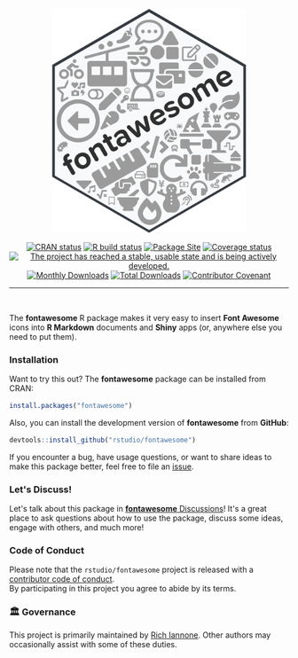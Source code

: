 <div align="center">

<a href="https://gt.rstudio.com/"><img src="man/figures/logo.svg" width="350px"/></a>

<!-- badges: start -->
<a href="https://cran.r-project.org/package=fontawesome"><img src="https://www.r-pkg.org/badges/version/fontawesome" alt="CRAN status" /></a>
<a href="https://github.com/rstudio/fontawesome/actions"><img src="https://github.com/rstudio/fontawesome/workflows/R-CMD-check/badge.svg" alt="R build status" /></a>
<a href="https://github.com/rstudio/fontawesome/actions"><img src="https://github.com/rstudio/fontawesome/workflows/pkgdown/badge.svg" alt="Package Site" /></a>
<a href="https://app.codecov.io/gh/rstudio/fontawesome?branch=main"><img src="https://codecov.io/gh/rstudio/fontawesome/branch/main/graph/badge.svg" alt="Coverage status" /></a>
<a href="https://www.repostatus.org/#active"><img src="https://www.repostatus.org/badges/latest/active.svg" alt="The project has reached a stable, usable state and is being actively developed." /></a>
<a href="https://CRAN.R-project.org/package=fontawesome"><img src="https://cranlogs.r-pkg.org/badges/fontawesome" alt="Monthly Downloads"></a>
<a href="https://CRAN.R-project.org/package=fontawesome"><img src="https://cranlogs.r-pkg.org/badges/grand-total/fontawesome" alt="Total Downloads"></a>
<a href="https://www.contributor-covenant.org/version/2/1/code_of_conduct.html"><img src="https://img.shields.io/badge/Contributor%20Covenant-v2.1%20adopted-ff69b4.svg" alt="Contributor Covenant" /></a>
<!-- badges: end -->
<hr style="color:transparent" />
<br />
</div>

The **fontawesome** R package makes it very easy to insert **Font Awesome** icons into **R Markdown** documents and **Shiny** apps (or, anywhere else you need to put them).

### Installation

Want to try this out? The **fontawesome** package can be installed from CRAN:

``` r
install.packages("fontawesome")
```

Also, you can install the development version of **fontawesome** from **GitHub**:

``` r
devtools::install_github("rstudio/fontawesome")
```

If you encounter a bug, have usage questions, or want to share ideas to make this package better, feel free to file an [issue](https://github.com/rstudio/fontawesome/issues).

### Let's Discuss!

Let's talk about this package in [**fontawesome** Discussions](https://github.com/rstudio/fontawesome/discussions)! It's a great place to ask questions about how to use the package, discuss some ideas, engage with others, and much more!

### Code of Conduct

Please note that the `rstudio/fontawesome` project is released with a [contributor code of conduct](https://www.contributor-covenant.org/version/2/1/code_of_conduct.html).<br>By participating in this project you agree to abide by its terms.

### 🏛️ Governance

This project is primarily maintained by [Rich Iannone](https://github.com/rich-iannone). Other authors may occasionally assist with some of these duties.
